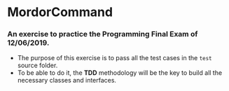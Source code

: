 # MordorCommand
### An exercise to practice the Programming Final Exam of 12/06/2019.
- The purpose of this exercise is to pass all the test cases in the `test` source folder. 
- To be able to do it, the **TDD** methodology will be the key to build all the necessary classes and interfaces.
